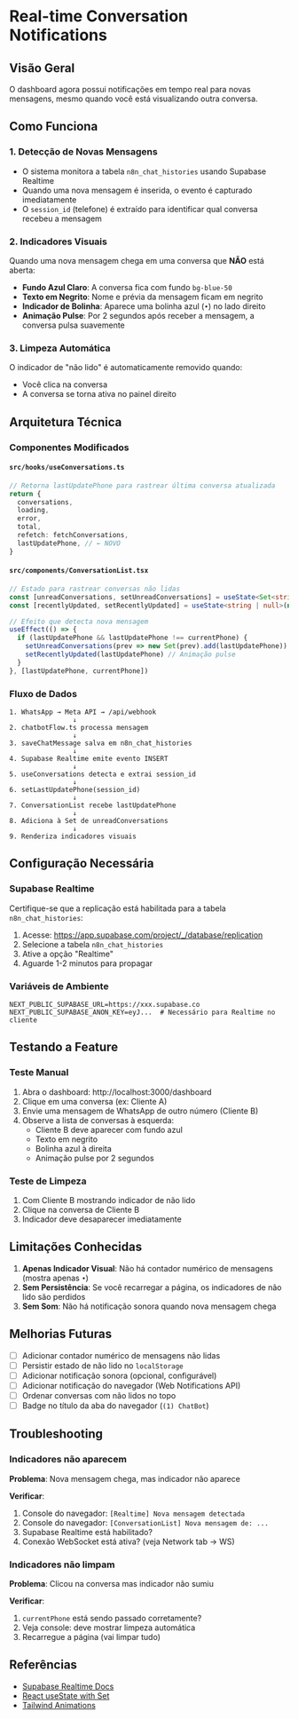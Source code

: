 # Real-time Conversation Notifications

## Visão Geral

O dashboard agora possui notificações em tempo real para novas mensagens, mesmo quando você está visualizando outra conversa.

## Como Funciona

### 1. Detecção de Novas Mensagens
- O sistema monitora a tabela `n8n_chat_histories` usando Supabase Realtime
- Quando uma nova mensagem é inserida, o evento é capturado imediatamente
- O `session_id` (telefone) é extraído para identificar qual conversa recebeu a mensagem

### 2. Indicadores Visuais

Quando uma nova mensagem chega em uma conversa que **NÃO** está aberta:

- **Fundo Azul Claro**: A conversa fica com fundo `bg-blue-50`
- **Texto em Negrito**: Nome e prévia da mensagem ficam em negrito
- **Indicador de Bolinha**: Aparece uma bolinha azul (`•`) no lado direito
- **Animação Pulse**: Por 2 segundos após receber a mensagem, a conversa pulsa suavemente

### 3. Limpeza Automática

O indicador de "não lido" é automaticamente removido quando:
- Você clica na conversa
- A conversa se torna ativa no painel direito

## Arquitetura Técnica

### Componentes Modificados

#### `src/hooks/useConversations.ts`
```typescript
// Retorna lastUpdatePhone para rastrear última conversa atualizada
return {
  conversations,
  loading,
  error,
  total,
  refetch: fetchConversations,
  lastUpdatePhone, // ← NOVO
}
```

#### `src/components/ConversationList.tsx`
```typescript
// Estado para rastrear conversas não lidas
const [unreadConversations, setUnreadConversations] = useState<Set<string>>(new Set())
const [recentlyUpdated, setRecentlyUpdated] = useState<string | null>(null)

// Efeito que detecta nova mensagem
useEffect(() => {
  if (lastUpdatePhone && lastUpdatePhone !== currentPhone) {
    setUnreadConversations(prev => new Set(prev).add(lastUpdatePhone))
    setRecentlyUpdated(lastUpdatePhone) // Animação pulse
  }
}, [lastUpdatePhone, currentPhone])
```

### Fluxo de Dados

```
1. WhatsApp → Meta API → /api/webhook
                ↓
2. chatbotFlow.ts processa mensagem
                ↓
3. saveChatMessage salva em n8n_chat_histories
                ↓
4. Supabase Realtime emite evento INSERT
                ↓
5. useConversations detecta e extrai session_id
                ↓
6. setLastUpdatePhone(session_id)
                ↓
7. ConversationList recebe lastUpdatePhone
                ↓
8. Adiciona à Set de unreadConversations
                ↓
9. Renderiza indicadores visuais
```

## Configuração Necessária

### Supabase Realtime

Certifique-se que a replicação está habilitada para a tabela `n8n_chat_histories`:

1. Acesse: https://app.supabase.com/project/_/database/replication
2. Selecione a tabela `n8n_chat_histories`
3. Ative a opção "Realtime"
4. Aguarde 1-2 minutos para propagar

### Variáveis de Ambiente

```env
NEXT_PUBLIC_SUPABASE_URL=https://xxx.supabase.co
NEXT_PUBLIC_SUPABASE_ANON_KEY=eyJ...  # Necessário para Realtime no cliente
```

## Testando a Feature

### Teste Manual

1. Abra o dashboard: http://localhost:3000/dashboard
2. Clique em uma conversa (ex: Cliente A)
3. Envie uma mensagem de WhatsApp de outro número (Cliente B)
4. Observe a lista de conversas à esquerda:
   - Cliente B deve aparecer com fundo azul
   - Texto em negrito
   - Bolinha azul à direita
   - Animação pulse por 2 segundos

### Teste de Limpeza

1. Com Cliente B mostrando indicador de não lido
2. Clique na conversa de Cliente B
3. Indicador deve desaparecer imediatamente

## Limitações Conhecidas

1. **Apenas Indicador Visual**: Não há contador numérico de mensagens (mostra apenas `•`)
2. **Sem Persistência**: Se você recarregar a página, os indicadores de não lido são perdidos
3. **Sem Som**: Não há notificação sonora quando nova mensagem chega

## Melhorias Futuras

- [ ] Adicionar contador numérico de mensagens não lidas
- [ ] Persistir estado de não lido no `localStorage`
- [ ] Adicionar notificação sonora (opcional, configurável)
- [ ] Adicionar notificação do navegador (Web Notifications API)
- [ ] Ordenar conversas com não lidos no topo
- [ ] Badge no título da aba do navegador (`(1) ChatBot`)

## Troubleshooting

### Indicadores não aparecem

**Problema**: Nova mensagem chega, mas indicador não aparece

**Verificar**:
1. Console do navegador: `[Realtime] Nova mensagem detectada`
2. Console do navegador: `[ConversationList] Nova mensagem de: ...`
3. Supabase Realtime está habilitado?
4. Conexão WebSocket está ativa? (veja Network tab → WS)

### Indicadores não limpam

**Problema**: Clicou na conversa mas indicador não sumiu

**Verificar**:
1. `currentPhone` está sendo passado corretamente?
2. Veja console: deve mostrar limpeza automática
3. Recarregue a página (vai limpar tudo)

## Referências

- [Supabase Realtime Docs](https://supabase.com/docs/guides/realtime)
- [React useState with Set](https://react.dev/learn/updating-objects-in-state)
- [Tailwind Animations](https://tailwindcss.com/docs/animation)
